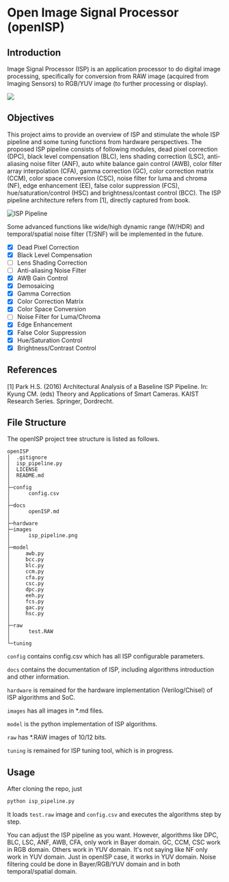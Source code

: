 # Open Image Signal Processor (openISP)

## Introduction

Image Signal Processor (ISP) is an application processor to do digital image processing, specifically for conversion from RAW image (acquired from Imaging Sensors) to RGB/YUV image (to further processing or display).

![](https://github.com/cruxopen/openISP/blob/master/images/Image%20Signal%20Processor.png)

## Objectives

This project aims to provide an overview of ISP and stimulate the whole ISP pipeline and some tuning functions from hardware perspectives. The proposed ISP pipeline consists of following modules, dead pixel correction (DPC), black level compensation (BLC), lens shading correction (LSC), anti-aliasing noise filter (ANF), auto white balance gain control (AWB), color filter array interpolation (CFA), gamma correction (GC), color correction matrix (CCM), color space conversion (CSC), noise filter for luma and chroma (NF), edge enhancement (EE), false color suppression (FCS), hue/saturation/control (HSC) and brightness/contast control (BCC). The ISP pipeline architecture refers from [1], directly captured from book.

![ISP Pipeline](https://github.com/cruxopen/openISP/blob/master/images/isp_pipeline.png)

Some advanced functions like wide/high dynamic range (W/HDR) and temporal/spatial noise filter (T/SNF) will be implemented in the future.

- [x] Dead Pixel Correction
- [x] Black Level Compensation
- [ ] Lens Shading Correction
- [ ] Anti-aliasing Noise Filter
- [x] AWB Gain Control
- [x] Demosaicing
- [x] Gamma Correction
- [x] Color Correction Matrix
- [x] Color Space Conversion
- [ ] Noise Filter for Luma/Chroma
- [x] Edge Enhancement
- [x] False Color Suppression
- [x] Hue/Saturation Control
- [x] Brightness/Contrast Control

## References
[1] Park H.S. (2016) Architectural Analysis of a Baseline ISP Pipeline. In: Kyung CM. (eds) Theory and Applications of Smart Cameras. KAIST Research Series. Springer, Dordrecht.

## File Structure

The openISP project tree structure is listed as follows.

```shell
openISP
│  .gitignore
│  isp_pipeline.py
│  LICENSE
│  README.md
│
├─config
│      config.csv
│
├─docs
│      openISP.md
│
├─hardware
├─images
│      isp_pipeline.png
│
├─model
│     awb.py
│     bcc.py
│     blc.py
│     ccm.py
│     cfa.py
│     csc.py
│     dpc.py
│     eeh.py
│     fcs.py
│     gac.py
│     hsc.py
│
├─raw
│      test.RAW
│
└─tuning
```

`config` contains config.csv which has all ISP configurable parameters. 

`docs` contains the documentation of ISP, including algorithms introduction and other information. 

`hardware` is remained for the hardware implementation (Verilog/Chisel) of ISP algorithms and SoC.

`images` has all images in *.md files.

`model` is the python implementation of ISP algorithms.

`raw` has *.RAW images of 10/12 bits.

`tuning` is remained for ISP tuning tool, which is in progress.

## Usage

After cloning the repo, just

```python
python isp_pipeline.py
```

It loads `test.raw` image and `config.csv` and executes the algorithms step by step.

You can adjust the ISP pipeline as you want. However, algorithms like DPC, BLC, LSC, ANF, AWB, CFA, only work in Bayer domain. GC, CCM, CSC work in RGB domain. Others work in YUV domain. It's not saying like NF only work in YUV domain. Just in openISP case, it works in YUV domain. Noise filtering could be done in Bayer/RGB/YUV domain and in both temporal/spatial domain.
